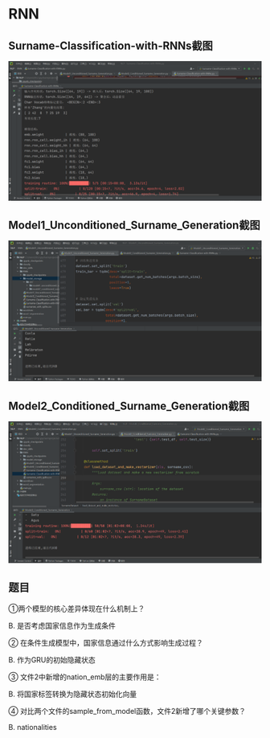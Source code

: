 # RNN
## Surname-Classification-with-RNNs截图
<img src="https://github.com/Closequiet/NLPwork/blob/140b3a8aa1da6c54ee074cf46447631faef673c5/image_readme/8.png" alt="图片描述" width = "800" height = "图片长度" />

## Model1_Unconditioned_Surname_Generation截图
<img src="https://github.com/Closequiet/NLPwork/blob/140b3a8aa1da6c54ee074cf46447631faef673c5/image_readme/9.png" alt="图片描述" width = "800" height = "图片长度" />

## Model2_Conditioned_Surname_Generation截图
<img src="https://github.com/Closequiet/NLPwork/blob/140b3a8aa1da6c54ee074cf46447631faef673c5/image_readme/10.png" alt="图片描述" width = "800" height = "图片长度" />

## 题目
①两个模型的核心差异体现在什么机制上？

B. 是否考虑国家信息作为生成条件


② 在条件生成模型中，国家信息通过什么方式影响生成过程？

B. 作为GRU的初始隐藏状态


③ 文件2中新增的nation_emb层的主要作用是：

B. 将国家标签转换为隐藏状态初始化向量


④ 对比两个文件的sample_from_model函数，文件2新增了哪个关键参数？

B. nationalities